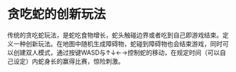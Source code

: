 # 贪吃蛇的创新玩法

传统的贪吃蛇玩法，是蛇吃食物增长，蛇头触碰边界或者吃到自己即游戏结束。定义一种创新玩法。在地图中随机生成障碍物，蛇碰到障碍物也会结束游戏，同时可以创建双人模式，通过按键WASD与↑↓←→控制蛇的移动，在规定时间（可以自己设定）内蛇身长的赢得比赛，惊险刺激。